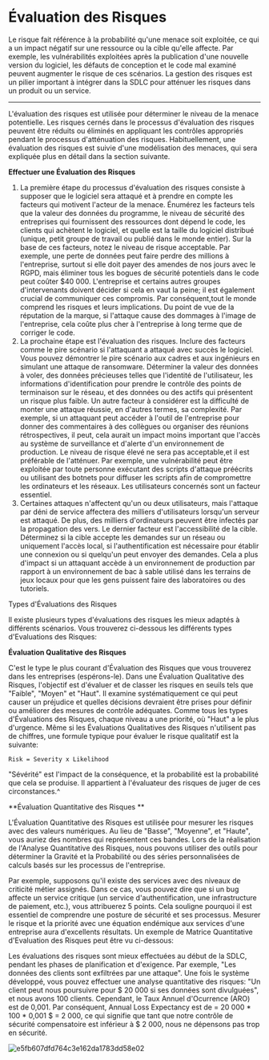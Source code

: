 # Évaluation des Risques

Le risque fait référence à la probabilité qu'une menace soit exploitée, ce qui a un impact négatif sur une ressource ou la cible qu'elle affecte. Par exemple, les vulnérabilités exploitées après la publication d'une nouvelle version du logiciel, les défauts de conception et le code mal examiné peuvent augmenter le risque de ces scénarios. La gestion des risques est un pilier important à intégrer dans la SDLC pour atténuer les risques dans un produit ou un service.

* * * * *

L'évaluation des risques est utilisée pour déterminer le niveau de la menace potentielle. Les risques cernés dans le processus d'évaluation des risques peuvent être réduits ou éliminés en appliquant les contrôles appropriés pendant le processus d'atténuation des risques. Habituellement, une évaluation des risques est suivie d'une modélisation des menaces, qui sera expliquée plus en détail dans la section suivante.

**Effectuer une Évaluation des Risques**

1.  La première étape du processus d'évaluation des risques consiste à supposer que le logiciel sera attaqué et à prendre en compte les facteurs qui motivent l'acteur de la menace. Énumérez les facteurs tels que la valeur des données du programme, le niveau de sécurité des entreprises qui fournissent des ressources dont dépend le code, les clients qui achètent le logiciel, et quelle est la taille du logiciel distribué (unique, petit groupe de travail ou publié dans le monde entier). Sur la base de ces facteurs, notez le niveau de risque acceptable. Par exemple, une perte de données peut faire perdre des millions à l'entreprise, surtout si elle doit payer des amendes de nos jours avec le RGPD, mais éliminer tous les bogues de sécurité potentiels dans le code peut coûter $40 000. L'entreprise et certains autres groupes d'intervenants doivent décider si cela en vaut la peine; il est également crucial de communiquer ces compromis. Par conséquent,tout le monde comprend les risques et leurs implications. Du point de vue de la réputation de la marque, si l'attaque cause des dommages à l'image de l'entreprise, cela coûte plus cher à l'entreprise à long terme que de corriger le code.
2.  La prochaine étape est l'évaluation des risques. Inclure des facteurs comme le pire scénario si l'attaquant a attaqué avec succès le logiciel. Vous pouvez démontrer le pire scénario aux cadres et aux ingénieurs en simulant une attaque de ransomware. Déterminer la valeur des données à voler, des données précieuses telles que l'identité de l'utilisateur, les informations d'identification pour prendre le contrôle des points de terminaison sur le réseau, et des données ou des actifs qui présentent un risque plus faible. Un autre facteur à considérer est la difficulté de monter une attaque réussie, en d'autres termes, sa complexité. Par exemple, si un attaquant peut accéder à l'outil de l'entreprise pour donner des commentaires à des collègues ou organiser des réunions rétrospectives, il peut, cela aurait un impact moins important que l'accès au système de surveillance et d'alerte d'un environnement de production. Le niveau de risque élevé ne sera pas acceptable,et il est préférable de l'atténuer. Par exemple, une vulnérabilité peut être exploitée par toute personne exécutant des scripts d'attaque préécrits ou utilisant des botnets pour diffuser les scripts afin de compromettre les ordinateurs et les réseaux. Les utilisateurs concernés sont un facteur essentiel.
3.  Certaines attaques n'affectent qu'un ou deux utilisateurs, mais l'attaque par déni de service affectera des milliers d'utilisateurs lorsqu'un serveur est attaqué. De plus, des milliers d'ordinateurs peuvent être infectés par la propagation des vers. Le dernier facteur est l'accessibilité de la cible. Déterminez si la cible accepte les demandes sur un réseau ou uniquement l'accès local, si l'authentification est nécessaire pour établir une connexion ou si quelqu'un peut envoyer des demandes. Cela a plus d'impact si un attaquant accède à un environnement de production par rapport à un environnement de bac à sable utilisé dans les terrains de jeux locaux pour que les gens puissent faire des laboratoires ou des tutoriels.

Types d'Évaluations des Risques

Il existe plusieurs types d'évaluations des risques les mieux adaptés à différents scénarios. Vous trouverez ci-dessous les différents types d'Evaluations des Risques:

**Évaluation Qualitative des Risques**

C'est le type le plus courant d'Évaluation des Risques que vous trouverez dans les entreprises (espérons-le). Dans une Évaluation Qualitative des Risques, l'objectif est d'évaluer et de classer les risques en seuils tels que "Faible", "Moyen" et "Haut". Il examine systématiquement ce qui peut causer un préjudice et quelles décisions devraient être prises pour définir ou améliorer des mesures de contrôle adéquates. Comme tous les types d'Évaluations des Risques, chaque niveau a une priorité, où "Haut" a le plus d'urgence. Même si les Évaluations Qualitatives des Risques n'utilisent pas de chiffres, une formule typique pour évaluer le risque qualitatif est la suivante:

`Risk = Severity x Likelihood`

"Sévérité" est l'impact de la conséquence, et la probabilité est la probabilité que cela se produise. Il appartient à l'évaluateur des risques de juger de ces circonstances.^

**Évaluation Quantitative des Risques **

L'Évaluation Quantitative des Risques est utilisée pour mesurer les risques avec des valeurs numériques. Au lieu de "Basse", "Moyenne", et "Haute", vous auriez des nombres qui représentent ces bandes. Lors de la réalisation de l'Analyse Quantitative des Risques, nous pouvons utiliser des outils pour déterminer la Gravité et la Probabilité ou des séries personnalisées de calculs basés sur les processus de l'entreprise.

Par exemple, supposons qu'il existe des services avec des niveaux de criticité métier assignés. Dans ce cas, vous pouvez dire que si un bug affecte un service critique (un service d'authentification, une infrastructure de paiement, etc.), vous attribuerez 5 points. Cela souligne pourquoi il est essentiel de comprendre une posture de sécurité et ses processus. Mesurer le risque et la priorité avec une équation endémique aux services d'une entreprise aura d'excellents résultats. Un exemple de Matrice Quantitative d'Evaluation des Risques peut être vu ci-dessous:

Les évaluations des risques sont mieux effectuées au début de la SDLC, pendant les phases de planification et d'exigence. Par exemple, "Les données des clients sont exfiltrées par une attaque". Une fois le système développé, vous pouvez effectuer une analyse quantitative des risques: "Un client peut nous poursuivre pour $ 20 000 si ses données sont divulguées", et nous avons 100 clients. Cependant, le Taux Annuel d'Ocurrence (ARO) est de 0,001. Par conséquent, Annual Loss Expectancy est de = 20 000 * 100 * 0,001 $ = 2 000, ce qui signifie que tant que notre contrôle de sécurité compensatoire est inférieur à $ 2 000, nous ne dépensons pas trop en sécurité.


![e5fb607dfd764c3e162da1783dd58e02](https://github.com/user-attachments/assets/7d62f336-42e5-4b8a-ae2b-c394fa669a2a)
